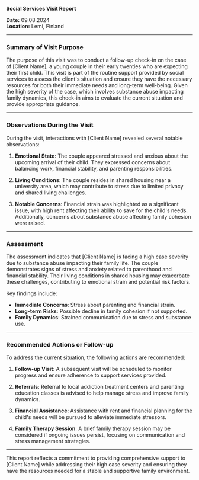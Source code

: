 

**Social Services Visit Report**

**Date:** 09.08.2024  
**Location:** Lemi, Finland  

---

### **Summary of Visit Purpose**

The purpose of this visit was to conduct a follow-up check-in on the case of [Client Name], a young couple in their early twenties who are expecting their first child. This visit is part of the routine support provided by social services to assess the client's situation and ensure they have the necessary resources for both their immediate needs and long-term well-being. Given the high severity of the case, which involves substance abuse impacting family dynamics, this check-in aims to evaluate the current situation and provide appropriate guidance.

---

### **Observations During the Visit**

During the visit, interactions with [Client Name] revealed several notable observations:

1. **Emotional State**: The couple appeared stressed and anxious about the upcoming arrival of their child. They expressed concerns about balancing work, financial stability, and parenting responsibilities.
   
2. **Living Conditions**: The couple resides in shared housing near a university area, which may contribute to stress due to limited privacy and shared living challenges.

3. **Notable Concerns**: Financial strain was highlighted as a significant issue, with high rent affecting their ability to save for the child's needs. Additionally, concerns about substance abuse affecting family cohesion were raised.

---

### **Assessment**

The assessment indicates that [Client Name] is facing a high case severity due to substance abuse impacting their family life. The couple demonstrates signs of stress and anxiety related to parenthood and financial stability. Their living conditions in shared housing may exacerbate these challenges, contributing to emotional strain and potential risk factors.

Key findings include:
- **Immediate Concerns**: Stress about parenting and financial strain.
- **Long-term Risks**: Possible decline in family cohesion if not supported.
- **Family Dynamics**: Strained communication due to stress and substance use.

---

### **Recommended Actions or Follow-up**

To address the current situation, the following actions are recommended:

1. **Follow-up Visit**: A subsequent visit will be scheduled to monitor progress and ensure adherence to support services provided.

2. **Referrals**: Referral to local addiction treatment centers and parenting education classes is advised to help manage stress and improve family dynamics.

3. **Financial Assistance**: Assistance with rent and financial planning for the child's needs will be pursued to alleviate immediate stressors.

4. **Family Therapy Session**: A brief family therapy session may be considered if ongoing issues persist, focusing on communication and stress management strategies.

---

This report reflects a commitment to providing comprehensive support to [Client Name] while addressing their high case severity and ensuring they have the resources needed for a stable and supportive family environment.